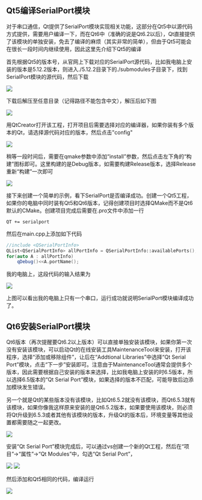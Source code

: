 ## Qt5编译SerialPort模块

对于串口通信，Qt提供了SerialPort模块实现相关功能，这部分在Qt5中以源代码方式提供，需要用户编译一下，而在Qt6中（准确的说是Qt6.2以后），Qt直接提供了该模块的单独安装，免去了编译的麻烦（其实非常的简单），但由于Qt5可能会在很长一段时间内继续使用，因此这里先介绍下Qt5的编译

首先根据Qt5的版本号，从官网上下载对应的SerialPort源代码，比如我电脑上安装的版本是5.12.2版本，则进入./5.12.2目录下的./submodules子目录下，找到SerialPort模块的源代码，然后下载

![](https://jxf2008-1302581379.cos.ap-nanjing.myqcloud.com/QtNotes/SerialPort1.png)

下载后解压至任意目录（记得路径不能包含中文），解压后如下图

![](https://jxf2008-1302581379.cos.ap-nanjing.myqcloud.com/QtNotes/SerialPort2.png)

用QtCreator打开该工程，打开项目后需要选择对应的编译器，如果你装有多个版本的Qt，请选择源代码对应的版本，然后点击"config"

![](https://jxf2008-1302581379.cos.ap-nanjing.myqcloud.com/QtNotes/SerialPort3.png)

稍等一段时间后，需要在qmake参数中添加“install”参数，然后点击左下角的“构建”图标即可。这里构建的是Debug版本，如需要构建Release版本，选择Release重新“构建”一次即可

![](https://jxf2008-1302581379.cos.ap-nanjing.myqcloud.com/QtNotes/SerialPort4.png)

接下来创建一个简单的示例，看下SerialPort是否编译成功。创建一个Qt5工程，如果你的电脑中同时装有Qt5和Qt6版本，记得创建项目时选择QMake而不是Qt6默认的CMake。创建项目完成后需要在.pro文件中添加一行
```shell
QT += serialport
```
然后在main.cpp上添加如下代码
```c++
//include <QSerialPortInfo>
QList<QSerialPortInfo> allPortInfo = QSerialPortInfo::availablePorts();
for(auto A : allPortInfo)
    qDebug()<<A.portName();
```
我的电脑上，这段代码的输入结果为

![](https://jxf2008-1302581379.cos.ap-nanjing.myqcloud.com/QtNotes/SerialPort5.png)

上图可以看出我的电脑上只有一个串口，运行成功就说明SerialPort模块编译成功了。

## Qt6安装SerialPort模块

Qt6版本（再次提醒要Qt6.2以上版本）可以直接单独安装该模块，如果你第一次没有安装该模块，可以启动Qt的在线安装工具MaintenanceTool来安装，打开该程序，选择“添加或移除组件”，让后在“Addtional Libraries”中选择“Qt Serial Port”模块，点击“下一步”安装即可。注意由于MaintenanceTool通常会提供多个版本，因此需要根据自己安装的版本来选择，比如我电脑上安装的时6.5版本，所以选择6.5版本的“Qt Serial Port”模块，如果选择的版本不匹配，可能导致后边添加模块发生错误。

另一个就是Qt的某些版本没有该模块，比如Qt6.5.2就没有该模块，而Qt6.5.3就有该模块，如果你像我这样原来安装的是Qt6.5.2版本，如果要使用该模块，则必须将Qt升级到6.5.3或者其他有该模块的版本，升级Qt的版本后，环境变量等其他设置都需要随之一起更改。

![](https://jxf2008-1302581379.cos.ap-nanjing.myqcloud.com/QtNotes/SerialPort6.png)

安装“Qt Serial Port”模块完成后，可以通过vs创建一个新的Qt工程，然后在“项目”->“属性”->“Qt Modules”中，勾选“Qt Serial Port”，

![](https://jxf2008-1302581379.cos.ap-nanjing.myqcloud.com/QtNotes/SerialPort7.png)
![](https://jxf2008-1302581379.cos.ap-nanjing.myqcloud.com/QtNotes/SerialPort8.png)

然后添加和Qt5相同的代码，编译运行

![](https://jxf2008-1302581379.cos.ap-nanjing.myqcloud.com/QtNotes/SerialPort9.png)
